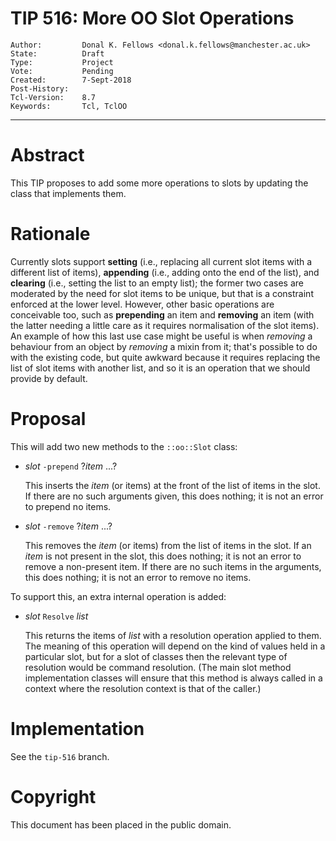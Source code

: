 # TIP 516: More OO Slot Operations
	Author:         Donal K. Fellows <donal.k.fellows@manchester.ac.uk>
	State:          Draft
	Type:           Project
	Vote:           Pending
	Created:        7-Sept-2018
	Post-History:   
	Tcl-Version:	8.7
	Keywords:       Tcl, TclOO
-----

# Abstract

This TIP proposes to add some more operations to slots by updating the class
that implements them.

# Rationale

Currently slots support **setting** (i.e., replacing all current slot items
with a different list of items), **appending** (i.e., adding onto the end of
the list), and **clearing** (i.e., setting the list to an empty list); the
former two cases are moderated by the need for slot items to be unique, but
that is a constraint enforced at the lower level. However, other basic
operations are conceivable too, such as **prepending** an item
and **removing** an item (with the latter needing a little care as it requires
normalisation of the slot items). An example of how this last use case might
be useful is when _removing_ a behaviour from an object by _removing_ a mixin
from it; that's possible to do with the existing code, but quite awkward
because it requires replacing the list of slot items with another list, and so
it is an operation that we should provide by default.

# Proposal

This will add two new methods to the `::oo::Slot` class:

  * _slot_ `-prepend` ?_item_ ...?

    This inserts the _item_ (or items) at the front of the list of items in
    the slot. If there are no such arguments given, this does nothing; it is
    not an error to prepend no items.

  * _slot_ `-remove` ?_item_ ...?

    This removes the _item_ (or items) from the list of items in the slot. If
    an _item_ is not present in the slot, this does nothing; it is not an
    error to remove a non-present item. If there are no such items in the
    arguments, this does nothing; it is not an error to remove no items.

To support this, an extra internal operation is added:

  * _slot_ `Resolve` _list_

    This returns the items of _list_ with a resolution operation applied to
    them. The meaning of this operation will depend on the kind of values held
    in a particular slot, but for a slot of classes then the relevant type of
    resolution would be command resolution. (The main slot method
    implementation classes will ensure that this method is always called in a
    context where the resolution context is that of the caller.)

# Implementation

See the `tip-516` branch.

# Copyright

This document has been placed in the public domain.
